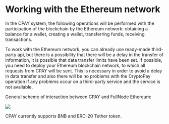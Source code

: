 # Working with the Ethereum network

In the CPAY system, the following operations will be performed with the participation of the blockchain by the Ethereum network: obtaining a balance for a wallet, creating a wallet, transferring funds, receiving transactions.

To work with the Ethereum network, you can already use ready-made third-party api, but there is a possibility that there will be a delay in the transfer of information, it is possible that data transfer limits have been set. If possible, you need to deploy your Ethereum blockchain network, to which all requests from CPAY will be sent. This is necessary in order to avoid a delay in data transfer and also there will be no problems with the CryptoPay operation if any problems occur on a third-party service and the service is not available.

General scheme of interaction between CPAY and FullNode Ethereum:

![](../.gitbook/assets/screenshot-c.mng.ninja-2021.10.13-20\_16\_33.png)

CPAY currently supports BNB and ERC-20 Tether token.

